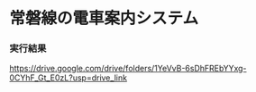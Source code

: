 # 常磐線の電車案内システム

### 実行結果
https://drive.google.com/drive/folders/1YeVvB-6sDhFREbYYxg-0CYhF_Gt_E0zL?usp=drive_link
